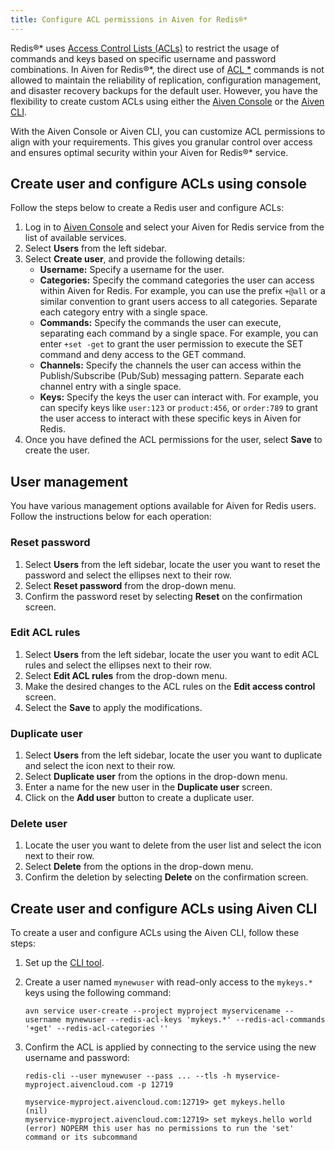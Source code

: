 ```yaml
---
title: Configure ACL permissions in Aiven for Redis®*
---
```


Redis®\* uses [Access Control Lists
(ACLs)](https://redis.io/docs/management/security/acl/) to restrict the
usage of commands and keys based on specific username and password
combinations. In Aiven for Redis®\*, the direct use of [ACL
\*](https://redis.io/commands/acl-list/) commands is not allowed to
maintain the reliability of replication, configuration management, and
disaster recovery backups for the default user. However, you have the
flexibility to create custom ACLs using either the [Aiven
Console](https://console.aiven.io/) or the
[Aiven CLI](/docs/tools/cli).

With the Aiven Console or Aiven CLI, you can customize ACL permissions
to align with your requirements. This gives you granular control over
access and ensures optimal security within your Aiven for Redis®\*
service.

## Create user and configure ACLs using console

Follow the steps below to create a Redis user and configure ACLs:

1.  Log in to [Aiven Console](https://console.aiven.io/) and select your
    Aiven for Redis service from the list of available services.
2.  Select **Users** from the left sidebar.
3.  Select **Create user**, and provide the following details:
    -   **Username:** Specify a username for the user.
    -   **Categories:** Specify the command categories the user can
        access within Aiven for Redis. For example, you can use the
        prefix `+@all` or a similar convention to grant users access to
        all categories. Separate each category entry with a single
        space.
    -   **Commands:** Specify the commands the user can execute,
        separating each command by a single space. For example, you can
        enter `+set -get` to grant the user permission to execute the
        SET command and deny access to the GET command.
    -   **Channels:** Specify the channels the user can access within
        the Publish/Subscribe (Pub/Sub) messaging pattern. Separate each
        channel entry with a single space.
    -   **Keys:** Specify the keys the user can interact with. For
        example, you can specify keys like `user:123` or `product:456`,
        or `order:789` to grant the user access to interact with these
        specific keys in Aiven for Redis.
4.  Once you have defined the ACL permissions for the user, select
    **Save** to create the user.

## User management

You have various management options available for Aiven for Redis users.
Follow the instructions below for each operation:

### Reset password

1.  Select **Users** from the left sidebar, locate the user you want to
    reset the password and select the ellipses next to their row.
2.  Select **Reset password** from the drop-down menu.
3.  Confirm the password reset by selecting **Reset** on the
    confirmation screen.

### Edit ACL rules

1.  Select **Users** from the left sidebar, locate the user you want to
    edit ACL rules and select the ellipses next to their row.
2.  Select **Edit ACL rules** from the drop-down menu.
3.  Make the desired changes to the ACL rules on the **Edit access
    control** screen.
4.  Select the **Save** to apply the modifications.

### Duplicate user

1.  Select **Users** from the left sidebar, locate the user you want to
    duplicate and select the icon next to their row.
2.  Select **Duplicate user** from the options in the drop-down menu.
3.  Enter a name for the new user in the **Duplicate user** screen.
4.  Click on the **Add user** button to create a duplicate user.

### Delete user

1.  Locate the user you want to delete from the user list and select the
    icon next to their row.
2.  Select **Delete** from the options in the drop-down menu.
3.  Confirm the deletion by selecting **Delete** on the confirmation
    screen.

## Create user and configure ACLs using Aiven CLI

To create a user and configure ACLs using the Aiven CLI, follow these
steps:

1.  Set up the [CLI tool](/docs/tools/cli).

2.  Create a user named `mynewuser` with read-only access to the
    `mykeys.*` keys using the following command:

    ``` 
    avn service user-create --project myproject myservicename --username mynewuser --redis-acl-keys 'mykeys.*' --redis-acl-commands '+get' --redis-acl-categories ''
    ```

3.  Confirm the ACL is applied by connecting to the service using the
    new username and password:

    ``` 
    redis-cli --user mynewuser --pass ... --tls -h myservice-myproject.aivencloud.com -p 12719

    myservice-myproject.aivencloud.com:12719> get mykeys.hello
    (nil)
    myservice-myproject.aivencloud.com:12719> set mykeys.hello world
    (error) NOPERM this user has no permissions to run the 'set' command or its subcommand
    ```
